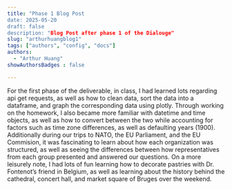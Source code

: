 ```yaml
---
title: "Phase 1 Blog Post
date: 2025-05-20
draft: false
description: "Blog Post after phase 1 of the Dialouge"
slug: "arthurhuangblog1" 
tags: ["authors", "config", "docs"]
authors:
  - "Arthur Huang"
showAuthorsBadges : false

---
```



For the first phase of the deliverable, in class, I had learned lots regarding api get requests, as well as how to clean data, sort the data into a dataframe, and graph the corresponding data using plotly. Through working on the homework, I also became more familiar with datetime and time objects, as well as how to convert between the two while accounting for factors such as time zone differences, as well as defaulting years (1900). Additionally during our trips to NATO, the EU Parliament, and the EU Commision, it was fascinating to learn about how each organization was structured, as well as seeing the differences between how representatives from each group presented and answered our questions. On a more leisurely note, I had lots of fun learning how to decorate pastries with Dr. Fontenot’s friend in Belgium, as well as learning about the history behind the cathedral, concert hall, and market square of Bruges over the weekend.

